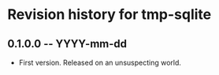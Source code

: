 # Revision history for tmp-sqlite

## 0.1.0.0 -- YYYY-mm-dd

* First version. Released on an unsuspecting world.
